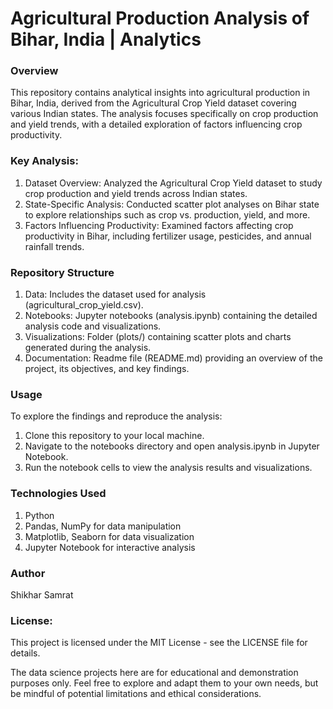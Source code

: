 # Agricultural Production Analysis of Bihar, India | Analytics

### Overview
This repository contains analytical insights into agricultural production in Bihar, India, derived from the Agricultural Crop Yield dataset covering various Indian states. The analysis focuses specifically on crop production and yield trends, with a detailed exploration of factors influencing crop productivity.

### Key Analysis:
1. Dataset Overview: Analyzed the Agricultural Crop Yield dataset to study crop production and yield trends across Indian states.
2. State-Specific Analysis: Conducted scatter plot analyses on Bihar state to explore relationships such as crop vs. production, yield, and more.
3. Factors Influencing Productivity: Examined factors affecting crop productivity in Bihar, including fertilizer usage, pesticides, and annual rainfall trends.

### Repository Structure

1. Data: Includes the dataset used for analysis (agricultural_crop_yield.csv).
2. Notebooks: Jupyter notebooks (analysis.ipynb) containing the detailed analysis code and visualizations.
3. Visualizations: Folder (plots/) containing scatter plots and charts generated during the analysis.
4. Documentation: Readme file (README.md) providing an overview of the project, its objectives, and key findings.

### Usage
To explore the findings and reproduce the analysis:

1. Clone this repository to your local machine.
2. Navigate to the notebooks directory and open analysis.ipynb in Jupyter Notebook.
3. Run the notebook cells to view the analysis results and visualizations.

### Technologies Used
1. Python
2. Pandas, NumPy for data manipulation
3. Matplotlib, Seaborn for data visualization
4. Jupyter Notebook for interactive analysis
   
### Author
Shikhar Samrat
### License:
This project is licensed under the MIT License - see the LICENSE file for details.

The data science projects here are for educational and demonstration purposes only. Feel free to explore and adapt them to your own needs, but be mindful of potential limitations and ethical considerations.
